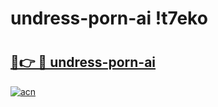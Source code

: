 # undress-porn-ai !t7eko

# <h2><a href="https://sbdamn.esa.edu.pl?title=undress-porn-ai&ref=t7eko">🔗👉 🔴 undress-porn-ai</a></h2>

[![acn](https://github.com/user-attachments/assets/0f9c940e-d8b0-45ae-aac7-cd30a18b3e1c)](https://sbdamn.esa.edu.pl?title=undress-porn-ai&ref=t7eko)

